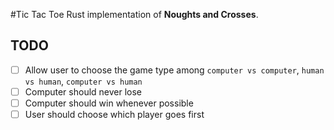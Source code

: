 #Tic Tac Toe
Rust implementation of **Noughts and Crosses**.

## TODO
 - [ ] Allow user to choose the game type among `computer vs computer`, `human vs human`, `computer vs human`
 - [ ] Computer should never lose
 - [ ] Computer should win whenever possible
 - [ ] User should choose which player goes first
